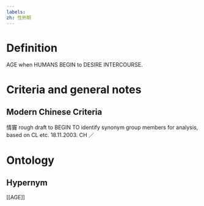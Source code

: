```yaml
---
labels: 
zh: 性熟期
---
```


# Definition
AGE when HUMANS BEGIN to DESIRE INTERCOURSE.
# Criteria and general notes
## Modern Chinese Criteria
情竇
rough draft to BEGIN TO identify synonym group members for analysis, based on CL etc. 18.11.2003. CH ／
# Ontology

## Hypernym
[[AGE]]